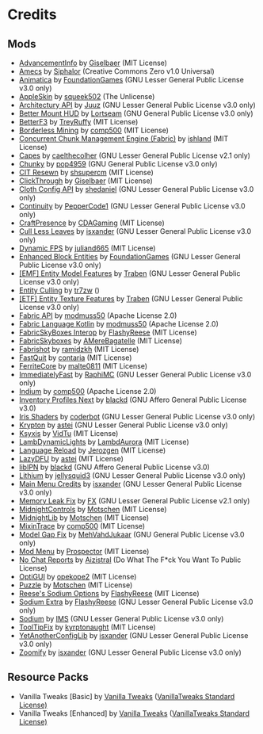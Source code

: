 # Credits

## Mods

- [AdvancementInfo](https://modrinth.com/mod/advancementinfo) by [Giselbaer](https://modrinth.com/user/Giselbaer) (MIT License)
- [Amecs](https://modrinth.com/mod/amecs) by [Siphalor](https://modrinth.com/user/Siphalor) (Creative Commons Zero v1.0 Universal)
- [Animatica](https://modrinth.com/mod/animatica) by [FoundationGames](https://modrinth.com/user/FoundationGames) (GNU Lesser General Public License v3.0 only)
- [AppleSkin](https://modrinth.com/mod/appleskin) by [squeek502](https://modrinth.com/user/squeek502) (The Unlicense)
- [Architectury API](https://modrinth.com/mod/architectury-api) by [Juuz](https://modrinth.com/user/Juuz) (GNU Lesser General Public License v3.0 only)
- [Better Mount HUD](https://modrinth.com/mod/better-mount-hud) by [Lortseam](https://modrinth.com/user/Lortseam) (GNU General Public License v3.0 only)
- [BetterF3](https://modrinth.com/mod/betterf3) by [TreyRuffy](https://modrinth.com/user/TreyRuffy) (MIT License)
- [Borderless Mining](https://modrinth.com/mod/borderless-mining) by [comp500](https://modrinth.com/user/comp500) (MIT License)
- [Concurrent Chunk Management Engine (Fabric)](https://modrinth.com/mod/c2me-fabric) by [ishland](https://modrinth.com/user/ishland) (MIT License)
- [Capes](https://modrinth.com/mod/capes) by [caelthecolher](https://modrinth.com/user/caelthecolher) (GNU Lesser General Public License v2.1 only)
- [Chunky](https://modrinth.com/mod/chunky) by [pop4959](https://modrinth.com/user/pop4959) (GNU General Public License v3.0 only)
- [CIT Resewn](https://modrinth.com/mod/cit-resewn) by [shsupercm](https://modrinth.com/user/shsupercm) (MIT License)
- [ClickThrough](https://modrinth.com/mod/clickthrough) by [Giselbaer](https://modrinth.com/user/Giselbaer) (MIT License)
- [Cloth Config API](https://modrinth.com/mod/cloth-config) by [shedaniel](https://modrinth.com/user/shedaniel) (GNU Lesser General Public License v3.0 only)
- [Continuity](https://modrinth.com/mod/continuity) by [PepperCode1](https://modrinth.com/user/PepperCode1) (GNU Lesser General Public License v3.0 only)
- [CraftPresence](https://modrinth.com/mod/craftpresence) by [CDAGaming](https://modrinth.com/user/CDAGaming) (MIT License)
- [Cull Less Leaves](https://modrinth.com/mod/cull-less-leaves) by [isxander](https://modrinth.com/user/isxander) (GNU Lesser General Public License v3.0 only)
- [Dynamic FPS](https://modrinth.com/mod/dynamic-fps) by [juliand665](https://modrinth.com/user/juliand665) (MIT License)
- [Enhanced Block Entities](https://modrinth.com/mod/ebe) by [FoundationGames](https://modrinth.com/user/FoundationGames) (GNU Lesser General Public License v3.0 only)
- [[EMF] Entity Model Features](https://modrinth.com/mod/entity-model-features) by [Traben](https://modrinth.com/user/Traben) (GNU Lesser General Public License v3.0 only)
- [Entity Culling](https://modrinth.com/mod/entityculling) by [tr7zw](https://modrinth.com/user/tr7zw) ()
- [[ETF] Entity Texture Features](https://modrinth.com/mod/entitytexturefeatures) by [Traben](https://modrinth.com/user/Traben) (GNU Lesser General Public License v3.0 only)
- [Fabric API](https://modrinth.com/mod/fabric-api) by [modmuss50](https://modrinth.com/user/modmuss50) (Apache License 2.0)
- [Fabric Language Kotlin](https://modrinth.com/mod/fabric-language-kotlin) by [modmuss50](https://modrinth.com/user/modmuss50) (Apache License 2.0)
- [FabricSkyBoxes Interop](https://modrinth.com/mod/fabricskyboxes-interop) by [FlashyReese](https://modrinth.com/user/FlashyReese) (MIT License)
- [FabricSkyboxes](https://modrinth.com/mod/fabricskyboxes) by [AMereBagatelle](https://modrinth.com/user/AMereBagatelle) (MIT License)
- [Fabrishot](https://modrinth.com/mod/fabrishot) by [ramidzkh](https://modrinth.com/user/ramidzkh) (MIT License)
- [FastQuit](https://modrinth.com/mod/fastquit) by [contaria](https://modrinth.com/user/contaria) (MIT License)
- [FerriteCore](https://modrinth.com/mod/ferrite-core) by [malte0811](https://modrinth.com/user/malte0811) (MIT License)
- [ImmediatelyFast](https://modrinth.com/mod/immediatelyfast) by [RaphiMC](https://modrinth.com/user/RaphiMC) (GNU Lesser General Public License v3.0 only)
- [Indium](https://modrinth.com/mod/indium) by [comp500](https://modrinth.com/user/comp500) (Apache License 2.0)
- [Inventory Profiles Next](https://modrinth.com/mod/inventory-profiles-next) by [blackd](https://modrinth.com/user/blackd) (GNU Affero General Public License v3.0)
- [Iris Shaders](https://modrinth.com/mod/iris) by [coderbot](https://modrinth.com/user/coderbot) (GNU Lesser General Public License v3.0 only)
- [Krypton](https://modrinth.com/mod/krypton) by [astei](https://modrinth.com/user/astei) (GNU Lesser General Public License v3.0 only)
- [Ksyxis](https://modrinth.com/mod/ksyxis) by [VidTu](https://modrinth.com/user/VidTu) (MIT License)
- [LambDynamicLights](https://modrinth.com/mod/lambdynamiclights) by [LambdAurora](https://modrinth.com/user/LambdAurora) (MIT License)
- [Language Reload](https://modrinth.com/mod/language-reload) by [Jerozgen](https://modrinth.com/user/Jerozgen) (MIT License)
- [LazyDFU](https://modrinth.com/mod/lazydfu) by [astei](https://modrinth.com/user/astei) (MIT License)
- [libIPN](https://modrinth.com/mod/libipn) by [blackd](https://modrinth.com/user/blackd) (GNU Affero General Public License v3.0)
- [Lithium](https://modrinth.com/mod/lithium) by [jellysquid3](https://modrinth.com/user/jellysquid3) (GNU Lesser General Public License v3.0 only)
- [Main Menu Credits](https://modrinth.com/mod/main-menu-credits) by [isxander](https://modrinth.com/user/isxander) (GNU Lesser General Public License v3.0 only)
- [Memory Leak Fix](https://modrinth.com/mod/memoryleakfix) by [FX](https://modrinth.com/user/FX) (GNU Lesser General Public License v2.1 only)
- [MidnightControls](https://modrinth.com/mod/midnightcontrols) by [Motschen](https://modrinth.com/user/Motschen) (MIT License)
- [MidnightLib](https://modrinth.com/mod/midnightlib) by [Motschen](https://modrinth.com/user/Motschen) (MIT License)
- [MixinTrace](https://modrinth.com/mod/mixintrace) by [comp500](https://modrinth.com/user/comp500) (MIT License)
- [Model Gap Fix](https://modrinth.com/mod/modelfix) by [MehVahdJukaar](https://modrinth.com/user/MehVahdJukaar) (GNU General Public License v3.0 only)
- [Mod Menu](https://modrinth.com/mod/modmenu) by [Prospector](https://modrinth.com/user/Prospector) (MIT License)
- [No Chat Reports](https://modrinth.com/mod/no-chat-reports) by [Aizistral](https://modrinth.com/user/Aizistral) (Do What The F*ck You Want To Public License)
- [OptiGUI](https://modrinth.com/mod/optigui) by [opekope2](https://modrinth.com/user/opekope2) (MIT License)
- [Puzzle](https://modrinth.com/mod/puzzle) by [Motschen](https://modrinth.com/user/Motschen) (MIT License)
- [Reese's Sodium Options](https://modrinth.com/mod/reeses-sodium-options) by [FlashyReese](https://modrinth.com/user/FlashyReese) (MIT License)
- [Sodium Extra](https://modrinth.com/mod/sodium-extra) by [FlashyReese](https://modrinth.com/user/FlashyReese) (GNU Lesser General Public License v3.0 only)
- [Sodium](https://modrinth.com/mod/sodium) by [IMS](https://modrinth.com/user/IMS) (GNU Lesser General Public License v3.0 only)
- [ToolTipFix](https://modrinth.com/mod/tooltipfix) by [kyrptonaught](https://modrinth.com/user/kyrptonaught) (MIT License)
- [YetAnotherConfigLib](https://modrinth.com/mod/yacl) by [isxander](https://modrinth.com/user/isxander) (GNU Lesser General Public License v3.0 only)
- [Zoomify](https://modrinth.com/mod/zoomify) by [isxander](https://modrinth.com/user/isxander) (GNU Lesser General Public License v3.0 only)

## Resource Packs

- Vanilla Tweaks [Basic] by [Vanilla Tweaks](https://vanillatweaks.net/) ([VanillaTweaks Standard License)](https://vanillatweaks.net/terms/)
- Vanilla Tweaks [Enhanced] by [Vanilla Tweaks](https://vanillatweaks.net/) ([VanillaTweaks Standard License)](https://vanillatweaks.net/terms/)
